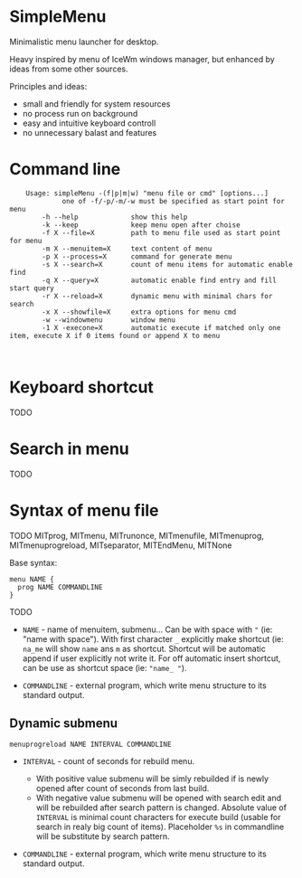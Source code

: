 # SimpleMenu

Minimalistic menu launcher for desktop. 

Heavy inspired by menu of IceWm windows manager, but enhanced by ideas from some other sources.

Principles and ideas:
  - small and friendly for system resources
  - no process run on background
  - easy and intuitive keyboard controll
  - no unnecessary balast and features

# Command line

```
    Usage: simpleMenu -(f|p|m|w) "menu file or cmd" [options...]
             one of -f/-p/-m/-w must be specified as start point for menu
        -h --help             show this help
        -k --keep             keep menu open after choise
        -f X --file=X         path to menu file used as start point for menu
        -m X --menuitem=X     text content of menu
        -p X --process=X      command for generate menu
        -s X --search=X       count of menu items for automatic enable find
        -q X --query=X        automatic enable find entry and fill start query
        -r X --reload=X       dynamic menu with minimal chars for search
        -x X --showfile=X     extra options for menu cmd
        -w --windowmenu       window menu
        -1 X -execone=X       automatic execute if matched only one item, execute X if 0 items found or append X to menu

        
```

# Keyboard shortcut

TODO

# Search in menu

TODO

# Syntax of menu file

TODO MITprog, MITmenu, MITrunonce, MITmenufile, MITmenuprog, MITmenuprogreload, MITseparator, MITEndMenu, MITNone

Base syntax:
```
menu NAME {
  prog NAME COMMANDLINE
}
```

TODO

- `NAME` - name of menuitem, submenu... Can be with space with `"` 
  (ie: "name with space"). With first character `_` explicitly make shortcut (ie: `na_me`
  will show `name` ans `m` as shortcut. Shortcut will be automatic append if
  user explicitly not write it. For off automatic insert shortcut, can be use
  as shortcut space (ie: `"name_ "`). 
  
- `COMMANDLINE` - external program, which write menu structure to its standard output.
  
## Dynamic submenu

```
menuprogreload NAME INTERVAL COMMANDLINE
```

- `INTERVAL` - count of seconds for rebuild menu. 
  - With positive value submenu will be simly rebuilded if is newly opened
    after count of seconds from last build.
  - With negative value submenu will be opened with search edit and will be
    rebuilded after search pattern is changed. Absolute value of `INTERVAL` is
    minimal count characters for execute build (usable for search in realy big
    count of items). Placeholder `%s` in commandline will be substitute by
    search pattern.
    
- `COMMANDLINE` - external program, which write menu structure to its standard output.
